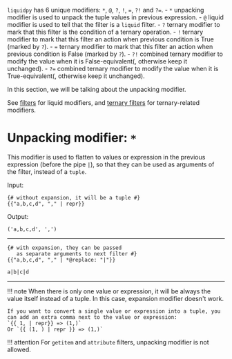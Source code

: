 `liquidpy` has 6 unique modifiers: `*`, `@`, `?`, `!`, `=`, `?!` and `?=`.
	- `*` unpacking modifier is used to unpack the tuple values in previous expression.
	- `@` liquid modifier is used to tell that the filter is a `liquid` filter.
	- `?` ternary modifier to mark that this filter is the condition of a ternary operation.
	- `!` ternary modifier to mark that this filter an action when previous condition is True (marked by `?`).
	- `=` ternary modifier to mark that this filter an action when previous condition is False (marked by `?`).
	- `?!` combined ternary modifier to modify the value when it is False-equivalent(, otherwise keep it unchanged).
	- `?=` combined ternary modifier to modify the value when it is True-equivalent(, otherwise keep it unchanged).

In this section, we will be talking about the unpacking modifier.

See [filters](https://liquidpy.readthedocs.io/en/latest/filters/) for liquid modifiers, and [ternary filters](https://liquidpy.readthedocs.io/en/latest/filters/#ternary-filters) for ternary-related modifiers.

# Unpacking modifier: `*`

This modifier is used to flatten to values or expression in the previous expression (before the pipe `|`), so that they can be used as arguments of the filter, instead of a `tuple`.

<div markdown="1" class="two-column">

Input:
```liquid
{# without expansion, it will be a tuple #}
{{"a,b,c,d", "," | repr}}
```

</div>
<div markdown="1" class="two-column">

Output:
```
('a,b,c,d', ',')
```

</div>

---

<div markdown="1" class="two-column">

```liquid
{# with expansion, they can be passed
   as separate arguments to next filter #}
{{"a,b,c,d", "," | *@replace: "|"}}
```

</div>
<div markdown="1" class="two-column">

```
a|b|c|d
```

</div>

---

!!! note
	When there is only one value or expression, it will be always the value itself instead of a tuple. In this case, expansion modifier doesn't work.

	If you want to convert a single value or expression into a tuple, you can add an extra comma next to the value or expression:
	`{{ 1, | repr}} => (1,)`
	Or `{{ (1, ) | repr }} => (1,)`

!!! attention
	For `getitem` and `attribute` filters, unpacking modifier is not allowed.

